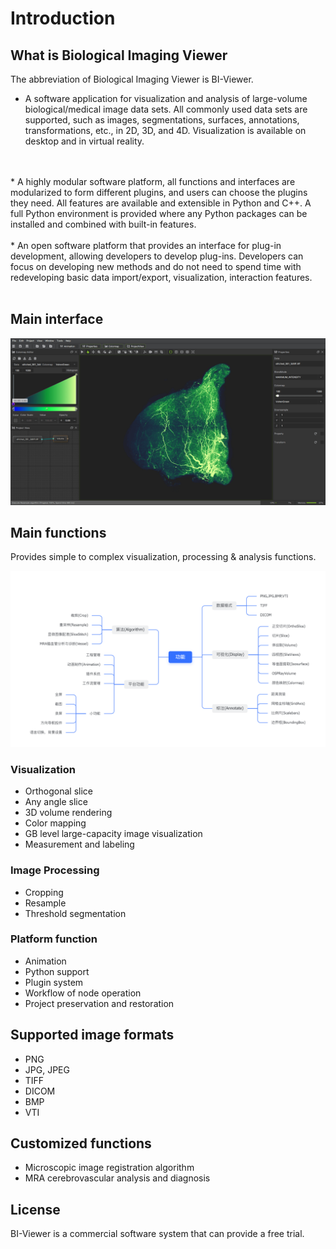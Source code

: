 # Introduction

## What is Biological Imaging Viewer

The abbreviation of Biological Imaging Viewer is BI-Viewer.

* A software application for visualization and analysis of large-volume biological/medical image data sets. All commonly used data sets are supported, such as images, segmentations, surfaces, annotations, transformations, etc., in 2D, 3D, and 4D. Visualization is available on desktop and in virtual reality.
<br>
<br>
* A highly modular software platform, all functions and interfaces are modularized to form different plugins, and users can choose the plugins they need. All features are available and extensible in Python and C++. A full Python environment is provided where any Python packages can be installed and combined with built-in features.
<br>
<br>
* An open software platform that provides an interface for plug-in development, allowing developers to develop plug-ins. Developers can focus on developing new methods and do not need to spend time with redeveloping basic data import/export, visualization, interaction features.
<br>
<br>


## Main interface
![](../_static/images/main.png)

## Main functions

Provides simple to complex visualization, processing & analysis functions.

![](../_static/images/all.png)

### Visualization

* Orthogonal slice
* Any angle slice
* 3D volume rendering
* Color mapping
* GB level large-capacity image visualization
* Measurement and labeling
### Image Processing
* Cropping
* Resample
* Threshold segmentation
### Platform function

* Animation
* Python support
* Plugin system
* Workflow of node operation
* Project preservation and restoration

## Supported image formats

* PNG
* JPG, JPEG
* TIFF
* DICOM
* BMP
* VTI

## Customized functions

* Microscopic image registration algorithm
* MRA cerebrovascular analysis and diagnosis

## License

BI-Viewer is a commercial software system that can provide a free trial.
